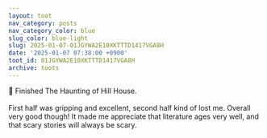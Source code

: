 ```yaml
---
layout: toot
nav_category: posts
nav_category_color: blue
slug_color: blue-light
slug: 2025-01-07-01JGYWA2E10XKTTTD1417VGA8H
date: '2025-01-07 07:38:00 +0900'
toot_id: 01JGYWA2E10XKTTTD1417VGA8H
archive: toots
---
```

<p>📕 Finished The Haunting of Hill House.<br><br>First half was gripping and excellent, second half kind of lost me. Overall very good though! It made me appreciate that literature ages very well, and that scary stories will always be scary.</p>

